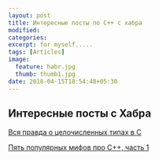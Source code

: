 ```yaml
---
layout: post
title: Интересные посты по C++ с хабра
modified:
categories: 
excerpt: for myself.....
tags: [Articles]
image:
  feature: habr.jpg
  thumb: thumb1.jpg
date: 2018-04-15T18:54:48+05:30
---
```


## Интересные посты с Хабра

[Вся правда о целочисленных типах в C](https://habr.com/post/156593/)

[Пять популярных мифов про C++, часть 1](https://habr.com/post/247401/)
